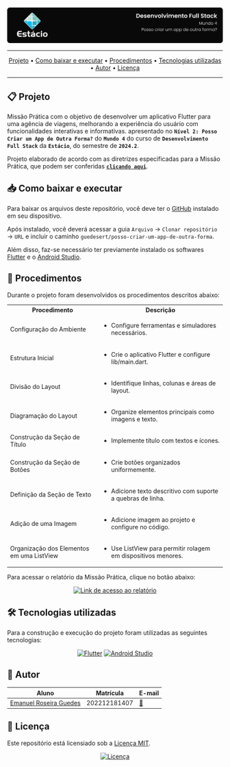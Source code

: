 ![Capa do projeto com logo da Estácio](./.github/capa.svg)

<div align="center">

---

[Projeto](#-projeto) • [Como baixar e executar](#-como-baixar-e-executar) • [Procedimentos](#-procedimentos) • [Tecnologias utilizadas](#-tecnologias-utilizadas) • [Autor](#-autor) • [Licença](#-licença)

---

</div>

## 📋 Projeto

Missão Prática com o objetivo de desenvolver um aplicativo Flutter para uma agência de viagens, melhorando a experiência do usuário com funcionalidades interativas e informativas. apresentado no **`Nível 2: Posso Criar um App de Outra Forma?`** do **`Mundo 4`** do curso de **`Desenvolvimento Full Stack`** da **`Estácio`**, do semestre de **`2024.2`**.

Projeto elaborado de acordo com as diretrizes especificadas para a Missão Prática, que podem ser conferidas [**`clicando aqui`**](https://sway.cloud.microsoft/s/MaC4thQaZwjelq5H/embed).

## 📥 Como baixar e executar

Para baixar os arquivos deste repositório, você deve ter o [GitHub](https://github.com/) instalado em seu dispositivo.

Após instalado, você deverá acessar a guia `Arquivo` → `Clonar repositório` → `URL` e incluir o caminho `guedesert/posso-criar-um-app-de-outra-forma`.

Além disso, faz-se necessário ter previamente instalado os softwares [Flutter](https://flutter.dev/) e o [Android Studio](https://developer.android.com/studio?hl=pt-br).

## 🔗 Procedimentos

Durante o projeto foram desenvolvidos os procedimentos descritos abaixo:

<table>
  <tr>
    <th>Procedimento</th>
    <th>Descrição</th>
  </tr>
  <tr>
    <td>Configuração do Ambiente</td>
    <td>
      <ul>
        <li>Configure ferramentas e simuladores necessários.</li>
      </ul>
    </td>
  </tr>
  <tr>
    <td>Estrutura Inicial</td>
    <td>
      <ul>
        <li>Crie o aplicativo Flutter e configure lib/main.dart.</li>
      </ul>
    </td>
  </tr>
  <tr>
    <td>Divisão do Layout</td>
    <td>
      <ul>
        <li>Identifique linhas, colunas e áreas de layout.</li>
      </ul>
    </td>
  </tr>
  <tr>
    <td>Diagramação do Layout</td>
    <td>
      <ul>
        <li>Organize elementos principais como imagens e texto.</li>
      </ul>
    </td>
  </tr>
  <tr>
    <td>Construção da Seção de Título</td>
    <td>
      <ul>
        <li>Implemente título com textos e ícones.</li>
      </ul>
    </td>
  </tr>
  <tr>
    <td>Construção da Seção de Botões</td>
    <td>
      <ul>
        <li>Crie botões organizados uniformemente.</li>
      </ul>
    </td>
  </tr>
  <tr>
    <td>Definição da Seção de Texto</td>
    <td>
      <ul>
        <li>Adicione texto descritivo com suporte a quebras de linha.</li>
      </ul>
    </td>
  </tr>
  <tr>
    <td>Adição de uma Imagem</td>
    <td>
      <ul>
        <li>Adicione imagem ao projeto e configure no código.</li>
      </ul>
    </td>
  </tr>
  <tr>
    <td>Organização dos Elementos em uma ListView</td>
    <td>
      <ul>
        <li>Use ListView para permitir rolagem em dispositivos menores.</li>
      </ul>
    </td>
  </tr>
</table>

Para acessar o relatório da Missão Prática, clique no botão abaixo:

<div align="center">

[![Link de acesso ao relatório](https://img.shields.io/badge/-Acesse%20o%20relatório-000000?style=for-the-badge)](./Relatório%20da%20Missão%20Prática.pdf)

</div>


## 🛠 Tecnologias utilizadas

Para a construção e execução do projeto foram utilizadas as seguintes tecnologias:

<div align="center">

[![Flutter](https://img.shields.io/badge/-Flutter-02569B?style=for-the-badge&logo=flutter&logoColor=white)](https://flutter.dev/) [![Android Studio](https://img.shields.io/badge/-Android%20Studio-DDC84?style=for-the-badge&logo=androidstudio&logoColor=white)](https://developer.android.com/studio?hl=pt-br) 

</div>

## 👥 Autor

| Aluno                                                  | Matrícula    | E-mail                                      |
| ------------------------------------------------------ | ------------ | ------------------------------------------- |
| [Emanuel Roseira Guedes](https://github.com/guedesert) | 202212181407 | [📧](mailto:202212181407@alunos.estacio.br) |

## 📃 Licença

Este repositório está licensiado sob a [Licença MIT](./LICENSE).

<div align=center>

[![Licença](https://img.shields.io/github/license/guedesert/posso-criar-um-app-de-outra-forma?style=for-the-badge&color=blue&label=licença)](./LICENSE)

</div>
